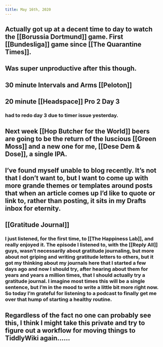```yaml
---
title: May 16th, 2020
---
```


## Actually got up at a decent time to day to watch the [[Borussia Dortmund]] game. First [[Bundesliga]] game since [[The Quarantine Times]].

## Was super unproductive after this though.

## 30 minute Intervals and Arms [[Peloton]]

## 20 minute [[Headspace]] Pro 2 Day 3
### had to redo day 3 due to timer issue yesterday. 

## Next week [[Hop Butcher for the World]] beers are going to be the return of the luscious [[Green Moss]] and a new one for me, [[Dese Dem & Dose]], a single IPA.

## I’ve found myself unable to blog recently. It’s not that I don’t want to, but I want to come up with more grande themes or templates around posts that when an article comes up I’d like to quote or link to, rather than posting, it sits in my Drafts inbox for eternity. 

## [[Gratitude Journal]]
### I just listened, for the first time, to [[The Happiness Lab]], and really enjoyed it. The episode I listened to, with the [[Reply All]] guys, wasn’t necessarily about gratitude journaling, but more about not griping and writing gratitude letters to others, but it got my thinking about my journals here that I started a few days ago and now I should try, after hearing about them for years and years a million times, that I should actually try a gratitude journal. I imagine most times this will be a single sentence, but I’m in the mood to write a little bit more right now. So today I’m grateful for listening to a podcast to finally get me over that hump of starting a healthy routine. 

## Regardless of the fact no one can probably see this, I think I might take this private and try to figure out a workflow for moving things to TiddlyWiki again......
